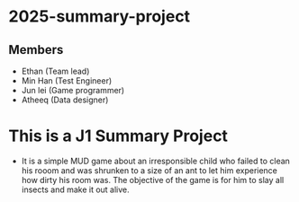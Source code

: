 # 2025-summary-project

## Members

- Ethan (Team lead)
- Min Han (Test Engineer)
- Jun lei (Game programmer)
- Atheeq (Data designer)

# This is a J1 Summary Project
- It is a simple MUD game about an irresponsible child who failed to clean his rooom
  and was shrunken to a size of an ant to let him experience how dirty his room was.
  The objective of the game is for him to slay all insects and make it out alive. 
